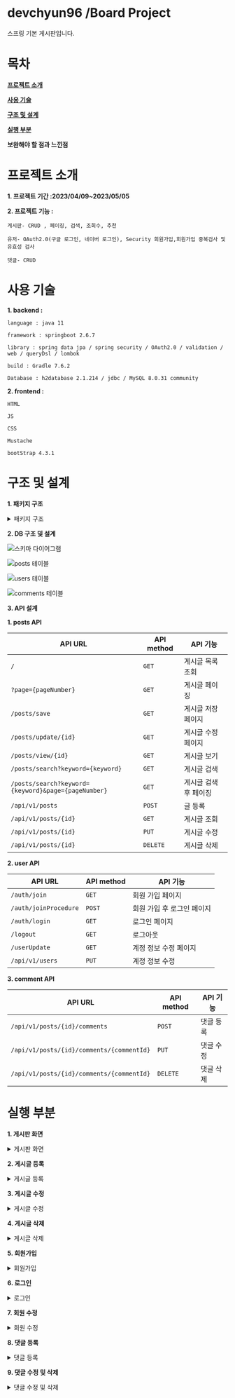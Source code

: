 # devchyun96 /Board Project
스프링 기본 게시판입니다.


# 목차
**[프로젝트 소개](#프로젝트-소개)**

**[사용 기술](#사용-기술)**

**[구조 및 설계](#구조-및-설계)**

**[실행 부분](#실행-부분)**

**보완해야 할 점과 느낀점**





# 프로젝트 소개
**1. 프로젝트 기간 :2023/04/09~2023/05/05** 


**2. 프로젝트 기능 :**

    게시판- CRUD , 페이징, 검색, 조회수, 추천

    유저- OAuth2.0(구글 로그인, 네이버 로그인), Security 회원가입,회원가입 중복검사 및 유효성 검사

    댓글- CRUD



# 사용 기술


**1. backend :** 

    language : java 11
    
    framework : springboot 2.6.7
  
    library : spring data jpa / spring security / OAuth2.0 / validation / web / queryDsl / lombok
    
    build : Gradle 7.6.2
    
    Database : h2database 2.1.214 / jdbc / MySQL 8.0.31 community
    
    
    
**2. frontend :**

    HTML
    
    JS
    
    CSS
    
    Mustache
    
    bootStrap 4.3.1
    
    
    
# 구조 및 설계
**1. 패키지 구조**
<details>
<summary> 패키지 구조 </summary>

```
src
├─└main
│──├java
│──├─└BoardService
│──├─────└ board
│──├────────├ config 
│──├────────│──└JpaConfig        
│──├────────├ controller
│──├────────│──├ CommentApiContoller
│──├────────│──├ PostsApiController
│──├────────│──├ PostsIndexController
│──├────────│──├ UserApiController
│──├────────│──└ UserIndexController
│──├────────├ domain
│──├────────│──├ BaseTimeEntity
│──├────────│──├ Comment
│──├────────│──├ Posts
│──├────────│──├ Role
│──├────────│──└ User
│──├────────├ dto
│──├────────│─── commentdto
│──├────────│────├ CommentRequestDto
│──├────────│────└ CommentResponseDto
│──├────────│─── postsdto
│──├────────│────├ PostsListDto
│──├────────│────├ PostsResponseDto
│──├────────│────├ PostsSaveDto
│──├────────│────└ PostsUpdateDto
│──├────────│─── userdto
│──├────────│────├ UserRequestDto
│──├────────│────└ UserResponseDto
│──├────────├ repository
│──├────────│─── commentrespository
│──├────────│────└ CommentRepository
│──├────────│─── postsrepository
│──├────────│────├ PostsRepository
│──├────────│────├ PostsRepositoryCustom
│──├────────│────└ PostsRepositoryCustomImpl
│──├────────│─── userrepository
│──├────────│────└ UserRepository
│──├────────├ security
│──├────────│─── auth
│──├────────│────├ CustomAuthFailHandler
│──├────────│────├ CustomUserDetails
│──├────────│────├ CustomUserDetailService
│──├────────│────├ LoginUser
│──├────────│────└ LoginUserArgumentResolver
│──├────────│─── config
│──├────────│────├ SecurityConfig
│──├────────│────└ WebConfig
│──├────────│─── oauth
│──├────────│────├ CustomOAuth2UserService
│──├────────│────└ OAuthAttributes
│──├────────│─── validator
│──├────────│────├ AbstractValidator
│──├────────│────├ EmailValidate
│──├────────│────├ NicknameValidate
│──├────────│────└ UsernameValidate
│──├────────├ service
│──├────────│──├ CommentService
│──├────────│──├ PostsService
│──├────────│──└ UserService
│──├────────└ Application
│──├ resources
│──├── static
│──├─────├ css
│──├─────│──└ Board.css
│──├─────├ js
│──├─────│──└ app
│──├─────│─────└ index.js
│──├── templates
│──├─────├ comments
│──├─────├──├ commentForm.mustache
│──├─────├──└ commentList.mustache
│──├─────├ layout
│──├─────├──├ footer.mustache
│──├─────├──└ header.mustache
│──├─────├ posts
│──├─────├──├ postsSave.mustache
│──├─────├──├ postsSearch.mustache
│──├─────├──├ postsUpdate.mustache
│──├─────├──└ postsView.mustache
│──├─────└ users
│──├─────├──├ userJoin.mustache
│──├─────├──├ userLogin.mustache
│──├─────├──└ userUpdate.mustache
│──├─────└ index.mustache
│──├─ application.properties  
│──└─ application-oauth.properties
└ test
```
    
</details>


**2. DB 구조 및 설계**

![스키마 다이어그램](https://user-images.githubusercontent.com/74132326/236361155-83dd5b31-9c2d-4032-a8e9-ddf792540402.jpg)

![posts 테이블](https://user-images.githubusercontent.com/74132326/236364642-88e42b3e-d019-463a-aed6-6765cab7c653.jpg)

![users 테이블](https://user-images.githubusercontent.com/74132326/236364657-586597da-5955-43a9-80fd-a5cd2bde7acc.jpg)

![comments 테이블](https://user-images.githubusercontent.com/74132326/236364663-ca29944b-7d1c-41a7-bfba-f4eaf369eaac.jpg)

**3. API 설계**

****1. posts API****

| API URL | API method|  API 기능    |
| ------- | --------- | ----------------- |
|  ` / `  |  `GET`   |  게시글 목록 조회 |
|  `?page={pageNumber}` | `GET` | 게시글 페이징 | 
|  `/posts/save`| `GET` | 게시글 저장 페이지 |
|  `/posts/update/{id}` | `GET` | 게시글 수정 페이지 |
|  `/posts/view/{id}`   | `GET` | 게시글 보기 |
|  `/posts/search?keyword={keyword}` | `GET` | 게시글 검색 |
| `/posts/search?keyword={keyword}&page={pageNumber}` | `GET` | 게시글 검색 후 페이징 |
| `/api/v1/posts` | `POST` | 글 등록 |
| `/api/v1/posts/{id}` | `GET` | 게시글 조회 |
| `/api/v1/posts/{id}` | `PUT` | 게시글 수정 |
| `/api/v1/posts/{id}` | `DELETE` | 게시글 삭제 | 

****2. user API****

| API URL | API method|  API 기능    |
| ------- | --------- | ----------------- |
| `/auth/join`  | `GET`  | 회원 가입 페이지  |
| `/auth/joinProcedure`  | `POST` | 회원 가입 후 로그인 페이지 |
| `/auth/login` | `GET` | 로그인 페이지 |
| `/logout`| `GET` | 로그아웃 |
| `/userUpdate` | `GET` | 계정 정보 수정 페이지 |
| `/api/v1/users` | `PUT` | 계정 정보 수정 |

****3. comment API****

| API URL | API method|  API 기능    |
| ------- | --------- | ----------------- |
| `/api/v1/posts/{id}/comments` | `POST` | 댓글 등록 |
| `/api/v1/posts/{id}/comments/{commentId}` | `PUT` | 댓글 수정 |
| `/api/v1/posts/{id}/comments/{commentId}` | `DELETE` | 댓글 삭제 |

# 실행 부분

    
**1. 게시판 화면**

<details>
<summary>게시판 화면</summary>

![navbar](https://user-images.githubusercontent.com/74132326/236385833-f3a3e1b2-948b-4fd1-8770-715044513c6f.jpg)
 
![table](https://user-images.githubusercontent.com/74132326/236385849-284f571a-2a41-4c93-bec8-b5e2c8283604.jpg)

	
```mustache
    {{#posts}}
    <tr>
        <td>{{id}}</td>
        <td><a href="/posts/view/{{id}}">{{title}}</a></td>
        <td>{{author}}</td>
        <td>{{view}}</td>
        <td>{{recommend}}</td>
        <td>{{createdDate}}</td>
    </tr>
    {{/posts}}
```

![page and search](https://user-images.githubusercontent.com/74132326/236385858-8326f124-0d36-4f20-8261-67a44f8419d0.jpg)

search
```mustache
<form action="/posts/search" method="GET" class="form-inline p-2 bd-highlight" role="search">
    <div class="input-group mb-3">
    <input type="text" name="keyword" class="form-control" id="search">
    <button class="btn btn-outline-secondary "type="submit">검색</button>
    </div>
</form>
```	
    
 repository
 ```java 
    public List<Posts> findAllDesc() {
        return queryFactory // queryDsl을 사용
                .selectFrom(posts)
                .orderBy(posts.id.desc()) //orderBy 조건절에 id 내림차순으로 조회
                .fetch();
    }
 ```  

Service	
```java
    @Transactional(readOnly = true)
    public List<PostsListDto> findAllDesc() {
        return postsRepository.findAllDesc()
                .stream()
                .map(PostsListDto::new)
                .collect(Collectors.toList()); //lambda 사용
    }
```
	

controller
 ```java
    @GetMapping("/")
    public String index(Model model,
                        @PageableDefault(size=10,sort="id",direction = Sort.Direction.DESC)Pageable pageable,
                        @LoginUser UserResponseDto user) {
        Page<Posts> posts=postsService.page(pageable);
        if(user != null) {
	        model.addAttribute("users", user); // user가 있을 경우 user의 로그인 정보를 불러옴
        }
        model.addAttribute("posts", posts); //페이징 된 게시글을 불러옴 
        model.addAttribute("prev", pageable.previousOrFirst().getPageNumber()); //전 페이지의 숫자를 불러옴
        model.addAttribute("next", pageable.next().getPageNumber()); //다음 페이지의 숫자를 불러옴
        model.addAttribute("hasNext", posts.hasNext()); // 다음 페이지가 있는 경우
        model.addAttribute("hasPrev", posts.hasPrevious()); // 전 페이지가 있는 경우
        model.addAttribute("currentPage", pageable.getPageNumber()+1); // 페이지는 0부터 시작하기 때문에 +1
        return "index";
    }
```
	
mustache
```mustache
<nav aria-label="Page navigation ">
    <ul class="pagination justify-content-center">
	{{! 전 페이지가 있을 경우}}
        {{#hasPrev}}
            <li class="page-item">
                <a class="page-link" href="?page={{prev}}">
                <span aria-hidden="true">&laquo;</span>
                </a>
            </li>
        {{/hasPrev}}
	{{! 전 페이지가 없는 경우}}
        {{^hasPrev}}
            <li class="page-item disabled"> //사용하지 못하게 막음
                <a class="page-link" href="?page={{prev}}">
                <span aria-hidden="true" >&laquo;</span>
                </a>
            </li>
        {{/hasPrev}}
	{{! 현재 페이지의 넘버 }}    
        <li class="page-item disabled"> 
            <a class="page-link" href="?page={{currentPage}}">{{currentPage}}</a> 
        </li>
	{{! 다음 페이지가 있는 경우}}
        {{#hasNext}}
            <li class="page-item">
                <a class="page-link" href="?page={{next}}">
                <span aria-hidden="true">&raquo;</span>
                </a>
            </li>
        {{/hasNext}}
	{{ ! 다음 페이지가 없는 경우}}
        {{^hasNext}}
            <li class="page-item disabled" > // 사용하지 못하게 막음
                <a class="page-link" href="?page={{next}}">
                <span aria-hidden="true">&raquo;</span>
                </a>
            </li>
        {{/hasNext}}
    </ul>
</nav>
```
    
![페이징 된 페이지](https://user-images.githubusercontent.com/74132326/236422673-fc15a1e9-fb45-4d30-b81b-6a1efabe8967.jpg)
    
![페이징 된 페이지2](https://user-images.githubusercontent.com/74132326/236422705-4337bdbf-aea8-4175-bac2-c019c9358219.jpg)

게시판이 내림차순으로 넘어가 2페이지에 글제목 1과 2가 있는것을 알 수 있다 
	
service
```java	
    @Transactional(readOnly = true)
    public Page<Posts> searchKeyword(String keyword,Pageable pageable){
        Page<Posts> page = postsRepository.findByTitleContaining(keyword, pageable); // jpa리포지토리의 containing(=%like) 키워드 사용 
        return page;
    }
```
repository
```java
 Page<Posts> findByTitleContaining(String keyword, Pageable pageable); 
```
controller
```java
    @GetMapping("/posts/search")
    public String searchKeyword(String keyword,Model model,
                                @PageableDefault(sort = "id",direction =Sort.Direction.DESC )Pageable pageable,
                                @LoginUser UserResponseDto user) {
        Page<Posts> page = postsService.searchKeyword(keyword,pageable); //keyword에 따라 검색되는 내용이 바뀌고 검색내용도 페이징
        if(user != null) {
            model.addAttribute("users", user);
        }
        model.addAttribute("search",page);  // 검색된 내용을 페이징하여 
        model.addAttribute("keyword",keyword); //keyword의 정보
        model.addAttribute("prev",pageable.previousOrFirst().getPageNumber());
        model.addAttribute("next",pageable.next().getPageNumber());
        model.addAttribute("hasNext",page.hasNext());
        model.addAttribute("hasPrev",page.hasPrevious());
        model.addAttribute("currentPage",pageable.getPageNumber()+1);
        return "posts/postsSearch";
    }

```
	
![페이지 검색](https://user-images.githubusercontent.com/74132326/236425974-5487c543-267f-41fa-b545-de5410c42f02.jpg)

검색창에 5를 검색해 나온 결과 5가붙어있는 제목이 나오는 것을 알 수 있다
	

    
</details>    


**2. 게시글 등록**

<details>
<summary>게시글 등록</summary>


게시글 등록 창 
![게시글 등록 창](https://user-images.githubusercontent.com/74132326/236386043-da25f551-b3b8-4b00-8a2f-5cd5977052a8.jpg)

mustache
```mustache
<div class="col-md-12">
    <div class="container col-md-8">
        <form>
            <div class="form-group">
                <label for="title">제목</label>
                <input type="text" class="form-control" id="title" placeholder="제목을 입력하세요">
            </div>
            <input type="text" class="form-control" id="author" value="{{users.nickname}}"> 
            <div class="form-group">
                <label for="content"> 내용 </label>
                <textarea class="form-control" id="content" placeholder="내용을 입력하세요"></textarea>
            </div>
        </form>
        <a href="/" role="button" class="btn btn-secondary float-right">취소</a>
        <button type="button" id="btn-save" class="btn btn-primary float-right"  aria-pressed="true">등록</button>
    </div>
</div>
```

service	
```java
    @Transactional
    public Long save(String nickname,PostsSaveDto dto){
        User user=userRepository.findByNickname(nickname);
        dto.setUser(user); //user 정보를 set 

        Posts posts=dto.toEntity(); //받은 정보를 posts에 저장
        postsRepository.save(posts); // persist 

        return posts.getId();
    }
```

controller
```java
    @GetMapping("/posts/save")
    public String postsSave(@LoginUser UserResponseDto user,Model model) {
        if(user != null) {
            model.addAttribute("users", user);
        }
        return "posts/postsSave";
    }
```

api controller
```java
    @PostMapping("/api/v1/posts")
    public ResponseEntity save(@RequestBody PostsSaveDto requestDto, @LoginUser UserResponseDto dto) {
        return ResponseEntity.ok(postsService.save(dto.getNickname(), requestDto)); //ok(200 code) 등록에 성공할 시  
    }
```


등록 버튼을 누르고 정상적일 때 나오는 alert

![등록 버튼을 누른 후](https://user-images.githubusercontent.com/74132326/236386135-9f63b100-abb0-43bf-871e-e4f0babf54fc.jpg)

게시글이 등록 완료되어 테이블에 추가
![게시글 등록 완료](https://user-images.githubusercontent.com/74132326/236386440-42494daf-02f6-4ab1-86cb-af678cc29fe9.jpg)

링크를 타고 들어가면 나오는 게시글 view 

![게시글 view](https://user-images.githubusercontent.com/74132326/236386593-fb2c7635-c558-4b64-9b1d-20df507672c8.jpg)

mustache
```mustache
            <div class="form-group">
                <label for="id">글 번호 : {{post.id}}</label>
                <input type="text" class="form-control" id="id" value="{{post.id}}" readonly>
            </div>
            <div class="form-group">
                <label for="title">제목</label>
                <input type="text" class="form-control" id="title" value="{{post.title}}" readonly>
            </div>
            <div class="form-group">
                <label for="author"> 작성자 : {{post.author}} </label>
                <input type="text" class="form-control" id="author" value="{{post.author}}" readonly>
            </div>
            <div class="form-group">
                <label for="content"> 내용 </label>
                <textarea class="form-control" id="content" readonly>{{post.content}}</textarea>
            </div>
	{{#users}} 
            <a href="/" role="button" class="btn btn-secondary">글 목록</a>
            {{#author}}
                <a href="/posts/update/{{post.id}}" role="button" class="btn btn-primary">수정</a> 
                <button type="button" onclick="" class="btn btn-danger" id="btn-delete">삭제</button>
            {{/author}}
        {{/users}}
```

js
```js
        $('#btn-save').on('click', function () {
            _this.save();
        });
	save : function () {
        const data = {
            title: $('#title').val(),
            author: $('#author').val(),
            content: $('#content').val(),
        };

        $.ajax({
            type: 'POST',
            url: '/api/v1/posts',
            dataType: 'json',
            contentType:'application/json; charset=utf-8',
            data: JSON.stringify(data)
        }).done(function() {
            alert('글이 등록되었습니다.');
            window.location.href = '/';
        }).fail(function (error) {
            alert(JSON.stringify(error));
        });
    }
```
 </details>


**3. 게시글 수정**

<details>
<summary>게시글 수정</summary>

게시글 수정
	
entity
```java
    public void update(String title,String content){
        this.title=title;
        this.content=content;         //변경감지(dirty checking)
    }
```

service
```java
    @Transactional
    public Long update(Long id,PostsUpdateDto dto) {
        Posts posts = postsRepository.findById(id)
                .orElseThrow(() -> new IllegalArgumentException("해당 게시글이 없습니다 id=" + id));
        posts.update(dto.getTitle(),dto.getContent()); 
        return id;
    }
```

controller
```java
    @GetMapping("/posts/update/{id}")
    public String postsUpdate(@PathVariable Long id, Model model,
                              @LoginUser UserResponseDto user) {
        PostsResponseDto dto=postsService.findById(id);
        if(user!=null){
            model.addAttribute("users",user);
        }
        model.addAttribute("post",dto);

        return "posts/postsUpdate";
    }
```

api controller
```java
    @PutMapping("/api/v1/posts/{id}")
    public Long update(@PathVariable Long id, @RequestBody PostsUpdateDto requestDto) {
        return postsService.update(id,requestDto);
    }
```

js
```js
    $('#btn-update').on('click', function () {
        _this.update();
    });
	'
	'
	'
	update : function () {

        const data = {
            id: $('#id').val(),
            title: $('#title').val(),
            content: $('#content').val()
        };


        const check=confirm("글을 수정합니다.");
        if(check===true){
           if (!data.title || data.title.trim() === "" || !data.content || data.content.trim() === "") {
                      alert("입력되지 않았습니다.");
                      return false;
        }
        else{
        $.ajax({
            type: 'PUT',
            url: '/api/v1/posts/'+data.id,
            dataType: 'json',
            contentType:'application/json; charset=utf-8',
            data: JSON.stringify(data)
        }).done(function() {
            alert('글이 수정되었습니다.');
            window.location.href = '/posts/view/' + data.id;
        }).fail(function (error) {
            alert(JSON.stringify(error));
        });
        }
      }
    }
```

![게시글 update](https://user-images.githubusercontent.com/74132326/236386735-6ca238f2-f10f-4fce-9b65-91ca5abd11a4.jpg)

게시글 수정 후 

![게시글 update 후](https://user-images.githubusercontent.com/74132326/236386875-b09f6674-085c-4b38-becf-de05481b162d.jpg)
    
</details>

**4. 게시글 삭제**

<details>
<summary>게시글 삭제</summary>

게시글 삭제 
	
service
```java
    @Transactional
    public void delete(Long id) {
        Posts posts = postsRepository.findById(id)
                .orElseThrow(() -> new IllegalArgumentException("해당 게시글이 없습니다 id=" + id));
        postsRepository.delete(posts);
    }
```

api controller
```java
    @DeleteMapping("/api/v1/posts/{id}")
    public Long delete(@PathVariable Long id) {
        postsService.delete(id);
        return id;
    }
```
	
js
```js
    $('#btn-delete').on('click', function () {
        _this.delete();
    });
    delete : function () {
        const id = $('#id').val();

        $.ajax({
            type: 'DELETE',
            url: '/api/v1/posts/'+id,
            dataType: 'json',
            contentType:'application/json; charset=utf-8'
        }).done(function() {
            alert('글이 삭제되었습니다.');
            window.location.href = '/';
        }).fail(function (error) {
            alert(JSON.stringify(error));
        });
    }
```
![게시글 delete](https://user-images.githubusercontent.com/74132326/236387575-d8d23251-0fdf-424f-a568-382468bc2c82.jpg)

게시글 삭제 후 게시판
    
![게시글 delete 완료](https://user-images.githubusercontent.com/74132326/236387624-1258b453-b583-48e3-b70f-a41a8e9fc01a.jpg)

</details>

**5. 회원가입**

<details>
    <summary>회원가입 </summary>

service
```java
    @Transactional
    public void userJoin(UserRequestDto dto) {
        dto.setPassword(passwordEncoder.encode(dto.getPassword())); //BCryptoEncoder를 사용해 비밀번호 암호화
        userRepository.save(dto.toEntity());
    }

    @Transactional(readOnly = true)
    public Map<String, String> validateHandling(Errors errors) {
        Map<String,String> validate=new HashMap<>(); 

        for (FieldError error : errors.getFieldErrors()) {
            String validKey=String.format("valid_%s",error.getField()); //해쉬 맵에 에러메세지와 에러 정보 저장
            validate.put(validKey,error.getDefaultMessage());

        }
        return validate;
    }
```
repository
```java
public interface UserRepository extends JpaRepository<User,Long> {
    Optional<User> findByUsername(String username);

    Optional<User> findByEmail(String email);

    User findByNickname(String nickname);

    /**
     * 중복 검사 email,username(=user id),nickname(=alias)
     * 중복이면 true , 아니면 false
     */
    boolean existsByEmail(String email);
    boolean existsByUsername(String username);
    boolean existsByNickname(String nickname);
}
```
	
controller	
```java
    @GetMapping("/auth/join")
    public String join() {
        return "users/userJoin";
    }
	
    @PostMapping("/auth/joinProcedure")
    public String joinProcedure(@Valid UserRequestDto dto, Errors errors, Model model) {
        if(errors.hasErrors()){ //만약 에러가 있을 경우 회원가입 페이지에 에러 정보를 뛰움
            model.addAttribute("userDto",dto);
            Map<String,String> validate=userService.validateHandling(errors); 
            for (String key : validate.keySet()) {
                model.addAttribute(key,validate.get(key)); 
            }
            return "users/userJoin";
        }
        userService.userJoin(dto);
        return "redirect:/auth/login"; // 회원가입이 된 경우 로그인 페이지로 
    }
```

mustache
```mustache
        <form action="/auth/joinProcedure" method="post">
            <input type="hidden" name="_csrf" value="{{_csrf.token}}"/> //mutache는 csrf token을 제공해주지 않아 직접 제공
            <div class="form-group">
                <label>아이디</label>
                <input type="text" class="form-control" name="username"  value="{{#userDto}}{{userDto.username}}{{/userDto}}"  placeholder="아이디를 입력하세요">
                {{#valid_username}} <span id="valid">{{valid_username}}</span> {{/valid_username}} //아이디가 이미 있는 경우 에러를 뛰움(=이미 사용중인 아이디입니다.)
            </div>
            <div class="form-group">
                <label>비밀번호</label>
                <input type="text" class="form-control" name="password"  value="{{#userDto}}{{userDto.password}}{{/userDto}}"  placeholder="비밀번호를 입력하세요">
                {{#valid_password}} <span id="valid">{{valid_password}}</span> {{/valid_password}} // 비밀번호 양식에 맞지 않으면 조건을 뛰움

            </div>
            <div class="form-group">
                <label>닉네임</label>
                <input type="text" class="form-control" name="nickname"  value="{{#userDto}}{{userDto.nickname}}{{/userDto}}"  placeholder="닉네임을 입력하세요">
                {{#valid_nickname}} <span id="valid">{{valid_nickname}}</span> {{/valid_nickname}} // 닉네임이 이미 있는 경우 에러를 뛰움(=이미 사용중인 닉네임 입니다.)

            </div>
            <div class="form-group">
                <label>이메일</label>
                <input type="text" class="form-control" name="email"  value="{{#userDto}}{{userDto.email}}{{/userDto}}"   placeholder="이메일을 입력하세요">
                {{#valid_email}} <span id="valid">{{valid_email}}</span> {{/valid_email}} // 이메일이 이미 있는 경우 에러를 뛰움(=이미 사용중인 이메일 입니다.)
            </div>
            <a href="/" role="button" class="btn btn-info">나가기</a>
            <button class="btn btn-primary" >회원 가입</button>
        </form>
```

회원가입 중복검사 및 유효성 검사

![회원가입 form](https://user-images.githubusercontent.com/74132326/236388055-25cba6e6-2b4c-406f-8a37-ce6598c083d5.jpg)
   
    
</details>
	
	
**6. 로그인**
	
<details>
	<summary>로그인</summary>

login securityconfig 
```java
    @Bean
    public BCryptPasswordEncoder passwordEncoder(){
        return new BCryptPasswordEncoder();
    }

    @Bean
    public AuthenticationManager authenticationManager() throws Exception {
        return new ProviderManager(Arrays.asList(authenticationProvider())); 
    }

    @Bean
    public DaoAuthenticationProvider authenticationProvider() {
        DaoAuthenticationProvider provider = new DaoAuthenticationProvider(); 
        provider.setUserDetailsService(customUserDetailService); //loadbyusername의 정보를 담음
        provider.setPasswordEncoder(passwordEncoder());
        return provider;
    }
    @Bean
    public SecurityFilterChain filterChain(HttpSecurity http) throws Exception {
        return http
                .csrf().ignoringAntMatchers("/api/**")
                .and()
                .authorizeRequests()
                .antMatchers("/auth/**","/posts/view/**","/posts/search/**").permitAll()
                .anyRequest().authenticated()
                .and()
                .formLogin()
                .loginPage("/auth/login")
                .loginProcessingUrl("/auth/loginProcedure")
                .failureHandler(authenticationFailureHandler)
                .defaultSuccessUrl("/")
                .and()
                .logout()
                .logoutRequestMatcher(new AntPathRequestMatcher("/logout"))
                .invalidateHttpSession(true).deleteCookies("JSESSIONID")
                .logoutSuccessUrl("/")
```

mustache
```mustache
        <form action="/auth/loginProcedure" method="post">
            <input type="hidden" name="_csrf" value="{{_csrf.token}}"/>
            <div class="form-group">
                <label>아이디</label>
                <input type="text" class="form-control" name="username" placeholder="아이디를 입력해주세요">
            </div>
            <div class="form-group">
                <label>비밀번호</label>
                <input type="text" class="form-control" name="password" placeholder="비밀번호를 입력해주세요">
            </div>
            <span>
                {{#error}}
                    <p id="valid" class="alert alert-danger">{{exception}}</p>
                {{/error}}
            </span>
            <button class="btn btn-primary">로그인</button>
        </form>	
```

로그인 화면
![login form](https://user-images.githubusercontent.com/74132326/236448628-8b0a1860-4987-4b72-bb59-57a98bd636b5.jpg)
	
로그인 하고 나서
![login after](https://user-images.githubusercontent.com/74132326/236448644-bc6f61a6-fc47-4302-8d90-8849602ad46e.jpg)


</details>
	
**7. 회원 수정**

<details>
	<summary>회원 수정</summary>

service
```java
    public void userUpdate(String nickname, String password){
        this.nickname=nickname;
        this.password=password;  //dirty checking 변경 감지
    }
```
service	
```
    @Transactional
    public void userUpdate(UserRequestDto dto) {
        User user = userRepository.findById(dto.toEntity().getId())
                .orElseThrow(() -> new IllegalArgumentException("해당 회원이 존재하지 않습니다."));

        user.userUpdate(dto.getNickname(), passwordEncoder.encode(dto.getPassword()));

    }
```
	
controller
```java
    @GetMapping("/userUpdate")
    public String userUpdate(@LoginUser UserResponseDto user,Model model){
        if(user!=null){
            model.addAttribute("users",user);

        }
        return "users/userUpdate";
    }
```

api controller
```java
    @PutMapping("/api/v1/users")
    public ResponseEntity<String> userUpdate(@RequestBody UserRequestDto dto) {
        userService.userUpdate(dto);
        Authentication authentication = authenticationManager.authenticate( 
                new UsernamePasswordAuthenticationToken(dto.getUsername(), dto.getPassword()));

        SecurityContextHolder.getContext().setAuthentication(authentication); /authentication provider에 전달된 정보를 인증하여 securitycontextholder에 담아서 전달

        return new ResponseEntity<>("success", HttpStatus.OK);
    }
```
js	
```js
        $('#btn-userUpdate').on('click', function(){
            _this.userUpdate();
        });
    userUpdate : function() {
        const data={
            id: $('#id').val(),
            username: $('#username').val(),
            nickname: $('#nickname').val(),
            password: $('#password').val(),
            modifiedDate: $('#modifiedDate').val()
        }

        if(!data.nickname || data.nickname.trim() === "" || !data.password || data.password.trim() === "") {
            alert("공백 또는 입력하지 않은 부분이 있습니다.");
            return false;
        } else if(!/(?=.*[0-9])(?=.*[a-zA-Z])(?=.*\W)(?=\S+$).{8,16}/.test(data.password)) {
            alert("비밀번호는 8~16자 영문 대 소문자, 숫자, 특수문자를 사용하세요.");
            $('#password').focus();
            return false;
        } else if(!/^[ㄱ-ㅎ가-힣a-z0-9-_]{2,10}$/.test(data.nickname)) {
            alert("닉네임은 특수문자를 제외한 2~10자리여야 합니다.");
            $('#nickname').focus();
            return false;
        }
        const check= confirm("회원정보를 수정합니다.");
        if(check===true){
            $.ajax({
                type : "PUT",
                url : "/api/v1/users",
                contentType : 'application/json; charset=utf-8',
                data : JSON.stringify(data)
            }).done(function(){
                alert("수정을 완료했습니다.");
                window.location.href= "/";

            }).fail(function (error) {
               if (error.status === 500) {
                        alert("이미 사용중인 닉네임 입니다.");
                        $('#nickname').focus();
               }else{
                    alert(JSON.stringify(error));
               }
            });
        } else{
            return false;
        }
    }
```

	
회원정보 수정
![user update form](https://user-images.githubusercontent.com/74132326/236451335-dcc313ca-8016-4bbe-9958-59eed4b674ca.jpg)
	
hyun2였던 닉네임을 devchyun으로 수정
![update user](https://user-images.githubusercontent.com/74132326/236451625-13145242-e45c-4a10-b20c-70640c2fcf48.jpg)

</details>
	
**8. 댓글 등록**
	
<details>
<summary>댓글 등록</summary>

entity
```java
public class Comment{

    @Id @GeneratedValue(strategy = GenerationType.IDENTITY)
    private Long id;

    @Column(columnDefinition = "TEXT", nullable = false)
    private String comment;

    @ManyToOne(fetch = FetchType.LAZY)
    @JoinColumn(name = "posts_id")
    private Posts posts; //posts와 comment 관계의 주인은 comment(comment가 다 posts가 일)

    @ManyToOne(fetch = FetchType.LAZY)
    @JoinColumn(name = "user_id")
    private User user; //user와 comment 관계의 주인은 comment(comment가 다 user가 일)

    @CreatedDate
    @Column(name = "created_date")
    private String createdDate;

    @LastModifiedDate
    @Column(name = "modified_Date")
    private String modifiedDate;
	
   }
```
	
service	
```java
    @Transactional
    public Long commentSave(String nickname, Long id, CommentRequestDto dto) {
        User user=userRepository.findByNickname(nickname); //user repository의 nickname 정보를 가져옴
        Posts posts=postsRepository.findById(id) //post repository의 id 정보를 가져옴
                .orElseThrow(()->new IllegalArgumentException("해당 게시글이 존재하지 않습니다" + id));

        dto.setUser(user); // dto에 nickname정보 저장
        dto.setPosts(posts); // dto에 postsid정보 저장
        commentRepository.save(dto.toEntity());

        return dto.getId();
    }
```
api controller
```java
    @PostMapping("api/v1/posts/{id}/comments") 
    public ResponseEntity commentSave(@PathVariable Long id
            , @RequestBody CommentRequestDto dto
            , @LoginUser UserResponseDto user) {
        return ResponseEntity.ok(commentService.commentSave(user.getNickname(),id ,dto));
    }
```

mustache
```mustache
    <div class="card-header">댓글 등록창</div>
    <form>
        <input type="hidden" id="postsId" value="{{post.id}}">
        {{#users}}
            <div class="card-body">
                <textarea id="comment" class="form-control" rows="4" placeholder="댓글을 적어주세요"></textarea>
            </div>
            <div class="card-footer">
                <button type="button" id="btn-commentSave" class="btn btn-outline-primary"> 댓글 등록 </button>
            </div>
        {{/users}}
        {{^users}}
            <div class="card-body" style="font-size: small">
                <a href="/auth/login">로그인</a> 하시면 댓글을 등록할 수 있습니다. // 댓글 등록은 로그인 한 유저만
            </div>
        {{/users}}
    </form>
```


js
```js
        $('#btn-commentSave').on('click', function () {
             _this.commentSave();
        });
    commentSave : function(){
        const data={
            postsId: $('#postsId').val(),
            comment: $('#comment').val()
        }
        if (!data.comment || data.comment.trim() === "") {
                  alert("공백 또는 입력하지 않은 부분이 있습니다.");
                  return false;
        }
        const check = confirm("등록하시겠습니까?");
        if (check === true) {
            $.ajax({
                type: 'POST',
                url: '/api/v1/posts/' + data.postsId + '/comments/',
                dataType: 'text',
                contentType: 'application/json; charset=utf-8',
                data: JSON.stringify(data)
            }).done(function () {
                alert('댓글을 등록했습니다.');
                window.location.reload();
            }).fail(function (error) {
                alert(JSON.stringify(error));
            });
        }
    }
```
	
댓글 등록 시 로그인
![commentForm](https://user-images.githubusercontent.com/74132326/236459648-cac679b3-35d6-43fa-bdfe-42401e9d2ed4.jpg)

로그인 후 댓글 등록
![comment save](https://user-images.githubusercontent.com/74132326/236459975-82862042-bd64-4860-a6f9-5169013903d8.jpg)

댓글 등록 완료
![댓글 등록 완료](https://user-images.githubusercontent.com/74132326/236460172-5eeb9efc-97fa-4041-b8f6-a6bb503a56da.jpg)
	
</details>
	
**9. 댓글 수정 및 삭제**
	
<details>
<summary>댓글 수정 및 삭제</summary>	


```java
    public void commentUpdate(String comment){
        this.comment=comment; //변경감지 
    }
```
	
mustache
```mustache
   <div class="card-header">
        {{#comments.size}}{{comments.size}}{{/comments.size}} 댓글
    </div>
    <ul class="list-group-flush">
        {{#comments}}
            <li id="comments-{{id}} "class="list-group-flush">
                <span>
                    <span style="font-size: small">{{nickname}}</span>
                    <span style="font-size: xx-small">{{createdDate}}</span>&nbsp;
                </span>
                {{#isAuthor}}
                <a type="button" data-toggle="collapse" data-target=".multi-collapse-{{id}}"
                   class="btn btn-primary btn-sm">수정</a> //collapse를 이용하여 수정을 누르면 수정등록창이 나오도록
                <a type="button" onclick="main.commentDelete({{postsId}},{{id}})"
                   class="btn btn-danger btn-sm">삭제</a> 
                {{/isAuthor}}
                <p class="collapse multi-collapse-{{id}} show">{{comment}}</p>
                <form class="collapse multi-collapse-{{id}}">
                    <input type="hidden" id="id" value="{{id}}">
                    <input type="hidden" id="postsId" value="{{postsId}}">
                    <input type="hidden" id="authorUserId" value="{{userId}}"> // 저작자와 
                    <input type="hidden" id="sessionUserId" value="{{#users}}{{users.id}}{{/users}}"> //로그인 유저가 맞을시 수정 가능 
                    <div class="form-group">
                        <textarea class="form-control" id="commentContent" rows="3">{{comment}}</textarea>
                    </div>
                    <button type="button" id="btn-commentUpdate" class="btn btn-primary">수정</button>
                </form>
            </li>
        {{/comments}}
    </ul>
```

service	
```java
    @Transactional
    public void commentUpdate(Long id, CommentRequestDto dto) {
        Comment comment = commentRepository.findById(id)
                .orElseThrow(() -> new IllegalArgumentException("해당 댓글이 존재하지 않습니다." + id));

        comment.commentUpdate(dto.getComment());
    }
    @Transactional
    public void delete(Long id){
        Comment comment=commentRepository.findById(id)
                .orElseThrow(()->new IllegalArgumentException("해당 댓글이 존재하지 않습니다." +id));

        commentRepository.delete(comment);
    }
```
	
api controller
```java
    @PutMapping("api/v1/posts/{id}/comments/{commentId}")
    public ResponseEntity commentUpdate(@PathVariable Long id
            , @RequestBody CommentRequestDto dto) {
        commentService.commentUpdate(id, dto);
        return ResponseEntity.ok(id);
    }

    @DeleteMapping("api/v1/posts/{id}/comments/{commentId}")
    public ResponseEntity commentDelete(@PathVariable Long id) {
        commentService.delete(id);
        return ResponseEntity.ok(id);
    }
```
댓글 수정 collapse
![update comment](https://user-images.githubusercontent.com/74132326/236462949-eec58378-eeaa-4847-bd41-3c4cee215ccd.jpg)
	
댓글 수정 완료
![댓글 수정 완료](https://user-images.githubusercontent.com/74132326/236462972-48def54b-b0c3-41c5-b6a1-dc09def48169.jpg)

댓글 삭제 버튼
![댓글 삭제 완료](https://user-images.githubusercontent.com/74132326/236463006-eb62ee7d-642b-44f0-926b-18a528c3d71a.jpg)

댓글 삭제가 완료된 게시글의 댓글 창
![댓글 삭제 완료 후](https://user-images.githubusercontent.com/74132326/236463187-9dea84f7-52f4-477a-a95b-e6bc6ee16278.jpg)

</details>
	
	
    




    












    

    
